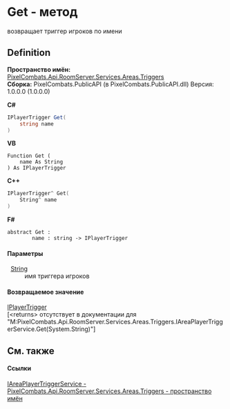 # Get - метод


возвращает триггер игроков по имени



## Definition
**Пространство имён:** <a href="4f427198-2b1e-a053-5a6c-40f068fcb995">PixelCombats.Api.RoomServer.Services.Areas.Triggers</a>  
**Сборка:** PixelCombats.PublicAPI (в PixelCombats.PublicAPI.dll) Версия: 1.0.0.0 (1.0.0.0)

**C#**
``` C#
IPlayerTrigger Get(
	string name
)
```
**VB**
``` VB
Function Get ( 
	name As String
) As IPlayerTrigger
```
**C++**
``` C++
IPlayerTrigger^ Get(
	String^ name
)
```
**F#**
``` F#
abstract Get : 
        name : string -> IPlayerTrigger 
```



#### Параметры
<dl><dt>  <a href="https://learn.microsoft.com/dotnet/api/system.string" target="_blank" rel="noopener noreferrer">String</a></dt><dd>имя триггера игроков</dd></dl>

#### Возвращаемое значение
<a href="a9a12e5a-d04d-685b-40a8-0fe3c2a89202">IPlayerTrigger</a>  
\[&lt;returns&gt; отсутствует в документации для "M:PixelCombats.Api.RoomServer.Services.Areas.Triggers.IAreaPlayerTriggerService.Get(System.String)"\]

## См. также


#### Ссылки
<a href="6d2c6609-a235-fafa-9023-62f9d83a6f9c">IAreaPlayerTriggerService - </a>  
<a href="4f427198-2b1e-a053-5a6c-40f068fcb995">PixelCombats.Api.RoomServer.Services.Areas.Triggers - пространство имён</a>  
